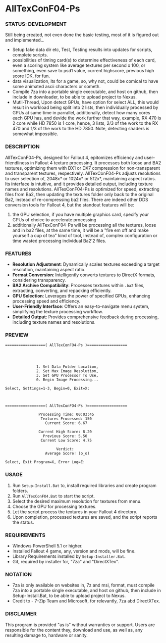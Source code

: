 # AllTexConF04-Ps

### STATUS: DEVELOPMENT
Still being created, not even done the basic testing, most of it is figured out and implemented...
- Setup fake data dir etc, Test, Testing results into updates for scripts, complete scripts.
- possibilities of timing card(s) to determine effectiveness of each card, even a scoring system like average textures per second x 100, or something, even save to psd1 value, current highscore, previous high score IDK, for fun.
- data visualization, its for a game, so, why not, could be comical to have some animated ascii characters or someth.
- Compile 7za into a portable single executable, and host on github, then include in downloader, to be able to upload project to Nexus.
- Mutli-Thread, Upon detect GPUs, have option for select ALL, this would result in workload being split into 2 lists, then individually processed by GPUs at same time in parrallel, additionally, detect how many cores each GPU has, and devide the work further that way, example, RX 470 is 2 core while HD 7850 is 1 core, hence, 3 lists, 2/3 of the work to the RX 470 and 1/3 of the work to the HD 7850. Note, detecting shaders is somewhat impossible.

### DESCRIPTION
AllTexConF04-Ps, designed for Fallout 4, epitomizes efficiency and user-friendliness in Fallout 4 texture processing. It processes both loose and BA2 textures, optimizing them with DX1 or DX7 compression for non-transparent and transparent textures, respectively. AllTexConF04-Ps adjusts resolutions to user selection of, 2048x* or 1024x* or 512x*, maintaining aspect ratios. Its interface is intuitive, and it provides detailed output, including texture names and resolutions. AllTexConF04-Ps is optimized for speed, extracting files from Ba2, then updating the textures folder only back to the original Ba2, instead of re-compressing ba2 files. There are indeed other DDS conversion tools for Fallout 4, but the standout features will be:
1. the GPU selection, if you have multiple graphics card, specify your GPUs of choice to accelerate processing
2. additionally AllTexConF04-Ps will be processing all the textures, loose and in ba2 files, at the same time, it will be a "fire em off and make yourself a cup of tea" kind of tool, instead of, complex configuration or time wasted processing individual Ba2'2 files. 

### FEATURES
- **Resolution Adjustment**: Dynamically scales textures exceeding a target resolution, maintaining aspect ratio.
- **Format Conversion**: Intelligently converts textures to DirectX formats, considering transparency.
- **BA2 Archive Compatibility**: Processes textures within `.ba2` files, extracting, converting, and repacking efficiently.
- **GPU Selection**: Leverages the power of specified GPUs, enhancing processing speed and efficiency.
- **User-Friendly Interface**: Offers an easy-to-navigate menu system, simplifying the texture processing workflow.
- **Detailed Output**: Provides comprehensive feedback during processing, including texture names and resolutions.

### PREVIEW
```
==================( AllTexConFO4-Ps )==================




              1. Set Data Folder Location,
              2. Set Max Image Resolution,
              3. Set GPU Processor To Use,
              0. Begin Image Processing...

Select, Settings=1-3, Begin=0, Exit=X: 



```
```
==================( AllTexConFO4-Ps )==================

               Processing Time: 00:03:45
                Textures Processed: 150
                  Current Score: 6.67

               Current High Score: 8.20
                 Previous Score: 5.50
                Current Low Score: 4.75

                       Verdict: 
                  Average Score! (o_o)

Select, Exit Program=X, Error Log=E:

````

### USAGE
1. Run `Setup-Install.Bat` to, install required libraries and create program folders.
2. Run `AllTexConFO4.Bat` to start the script.
3. Select the desired maximum resolution for textures from menu.
4. Choose the GPU for processing textures.
5. Let the script process the textures in your Fallout 4 directory.
6. Upon completion, processed textures are saved, and the script reports the status.

### REQUIREMENTS
- Windows PowerShell 5.1 or higher.
- Installed Fallout 4 game, any, version and mods, will be fine.
- Library Requirements installed by `Setup-Installer.Bat`.
- Git, required by installer for, "7za" and "DirectXTex".

### NOTATION
- 7za is only available on websites in, 7z and msi, format, must compile 7za into a portable single executable, and host on github, then include in Setup-Install.Bat, to be able to upload project to Nexus.
- Credit to - 7-Zip Team and Microsoft, for relevantly, 7za abd DirectXTex.


### DISCLAIMER
This program is provided "as is" without warranties or support. Users are responsible for the content they, download and use, as well as, any resulting damage to, hardware or sanity.
